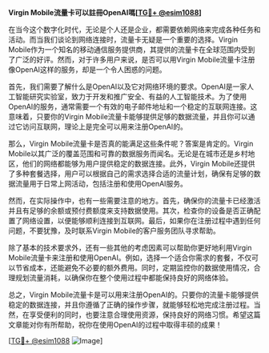 **Virgin Mobile流量卡可以註冊OpenAI嗎[[TG💪+ @esim1088](https://t.me/s/esim1088)]**

在当今这个数字化时代，无论是个人还是企业，都需要依赖网络来完成各种任务和活动。而当我们谈论到网络连接时，流量卡无疑是一个重要的选择。Virgin Mobile作为一个知名的移动通信服务提供商，其提供的流量卡在全球范围内受到了广泛的好评。然而，对于许多用户来说，是否可以用Virgin Mobile流量卡注册像OpenAI这样的服务，却是一个令人困惑的问题。

首先，我们需要了解什么是OpenAI以及它对网络环境的要求。OpenAI是一家人工智能研究实验室，致力于开发和推广安全、有益的人工智能技术。为了使用OpenAI的服务，通常需要一个有效的电子邮件地址和一个稳定的互联网连接。这意味着，只要你的Virgin Mobile流量卡能够提供足够的数据流量，并且你可以通过它访问互联网，理论上是完全可以用来注册OpenAI的。

那么，Virgin Mobile流量卡是否真的能满足这些条件呢？答案是肯定的。Virgin Mobile以其广泛的覆盖范围和可靠的数据服务而闻名。无论是在城市还是乡村地区，他们的网络都能够为用户提供稳定的数据连接。此外，Virgin Mobile还提供了多种套餐选择，用户可以根据自己的需求选择合适的流量计划，确保有足够的数据流量用于日常上网活动，包括注册和使用OpenAI服务。

然而，在实际操作中，也有一些需要注意的地方。首先，确保你的流量卡已经激活并且有足够的余额或预付费额度来支持数据使用。其次，检查你的设备是否正确配置了网络设置，以便能够顺利连接到互联网。最后，如果你在注册过程中遇到任何问题，不要犹豫，及时联系Virgin Mobile的客户服务团队寻求帮助。

除了基本的技术要求外，还有一些其他的考虑因素可以帮助你更好地利用Virgin Mobile流量卡来注册和使用OpenAI。例如，选择一个适合你需求的套餐，不仅可以节省成本，还能避免不必要的额外费用。同时，定期监控你的数据使用情况，合理规划流量消耗，以确保你在整个使用过程中都能保持良好的网络体验。

总之，Virgin Mobile流量卡是可以用来注册OpenAI的。只要你的流量卡能够提供稳定的数据连接，并且你遵循了正确的操作步骤，就能够轻松地完成注册过程。当然，在享受便利的同时，也要注意合理使用资源，保持良好的网络习惯。希望这篇文章能对你有所帮助，祝你在使用OpenAI的过程中取得丰硕的成果！

[[TG💪+ @esim1088](https://t.me/s/esim1088) ![Image](https://i.postimg.cc/4NQfJmqS/Snipaste-2025-05-13-00-14-12.png)]